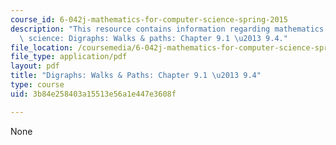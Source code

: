 ```yaml
---
course_id: 6-042j-mathematics-for-computer-science-spring-2015
description: "This resource contains information regarding mathematics for computer\
  \ science: Digraphs: Walks & paths: Chapter 9.1 \u2013 9.4."
file_location: /coursemedia/6-042j-mathematics-for-computer-science-spring-2015/3b84e258403a15513e56a1e447e3608f_MIT6_042JS15_Session16.pdf
file_type: application/pdf
layout: pdf
title: "Digraphs: Walks & Paths: Chapter 9.1 \u2013 9.4"
type: course
uid: 3b84e258403a15513e56a1e447e3608f

---
```

None